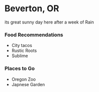 # Beverton, OR 
its great sunny day here after a week of Rain 
### Food Recommendations 
- City tacos 
- Rustic Roots 
- Sublime
### Places to Go

- Oregon Zoo
- Japnese Garden 
